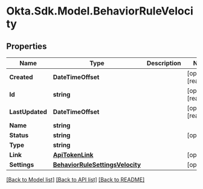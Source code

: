 # Okta.Sdk.Model.BehaviorRuleVelocity

## Properties

Name | Type | Description | Notes
------------ | ------------- | ------------- | -------------
**Created** | **DateTimeOffset** |  | [optional] [readonly] 
**Id** | **string** |  | [optional] [readonly] 
**LastUpdated** | **DateTimeOffset** |  | [optional] [readonly] 
**Name** | **string** |  | 
**Status** | **string** |  | [optional] 
**Type** | **string** |  | 
**Link** | [**ApiTokenLink**](ApiTokenLink.md) |  | [optional] 
**Settings** | [**BehaviorRuleSettingsVelocity**](BehaviorRuleSettingsVelocity.md) |  | [optional] 

[[Back to Model list]](../README.md#documentation-for-models) [[Back to API list]](../README.md#documentation-for-api-endpoints) [[Back to README]](../README.md)

